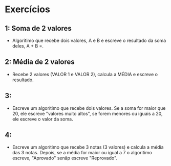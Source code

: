 # Exercícios
## 1: Soma de 2 valores
- Algorítimo que recebe dois valores, A e B e escreve o resultado da soma deles, A + B =.
## 2: Média de 2 valores
- Recebe 2 valores (VALOR 1 e VALOR 2), calcula a MÉDIA e escreve o resultado.
## 3:  
- Escreve um algorítimo que recebe dois valores. Se a soma for maior que 20, ele escreve "valores muito altos", se forem menores ou iguais a 20, ele escreve o valor da soma.
## 4:
- Escreve um algorítimo que recebe 3 notas (3 valores) e calcula a média das 3 notas. Depois, se a média for maior ou igual a 7 o algoritimo escreve, "Aprovado" senãp escreve "Reprovado". 